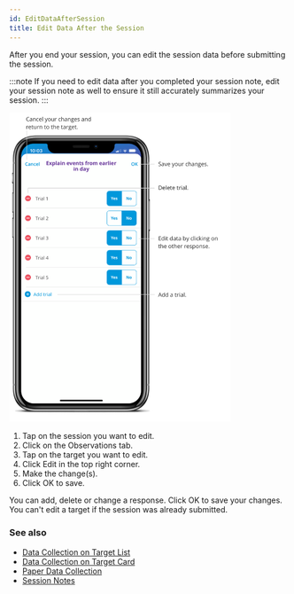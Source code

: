```yaml
---
id: EditDataAfterSession 
title: Edit Data After the Session 
---
```

After you end your session, you can edit the session data before submitting the session.

:::note
If you need to edit data after you completed your session note, edit your session note as well to ensure it still accurately summarizes your session.
:::

<img src="/img/EditDataSession.png" width="400" />

1. Tap on the session you want to edit.
2. Click on the Observations tab.
3. Tap on the target you want to edit.
4. Click Edit in the top right corner. 
5. Make the change(s). 
6. Click OK to save.

You can add, delete or change a response. Click OK to save your changes. You can't edit a target if the session was already submitted.

### See also
- [Data Collection on Target List](DataCollection/DataCollectionTargetList.md)
- [Data Collection on Target Card](DataCollection/DataCollectionTargetCard.md)
- [Paper Data Collection](DataCollection/PaperDataCollection.md)
- [Session Notes](Session/SessionNotes.md)
